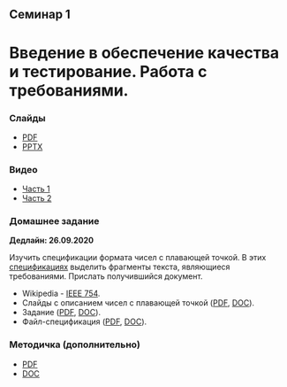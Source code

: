 Семинар 1
--
# Введение в обеспечение качества и тестирование. Работа с требованиями.

### Слайды

* [PDF](Seminar01-slides.pdf)
* [PPTX](Seminar01-slides.pptx)

### Видео

* [Часть 1](https://yadi.sk/i/yucV9HEKHcdYBA)
* [Часть 2](https://yadi.sk/i/SDmFKlO_gqysEw)

### Домашнее задание

__Дедлайн: 26.09.2020__

Изучить спецификации формата чисел с плавающей точкой.
В этих [спецификациях](Standards.doc) выделить фрагменты текста, являющиеся требованиями.
Прислать получившийся документ.

* Wikipedia - [IEEE 754](https://ru.wikipedia.org/wiki/IEEE_754-2008).
* Слайды с описанием чисел с плавающей точкой ([PDF](FP.pdf), [DOC](FP.pdf)).
* Задание ([PDF](HomeTasks01.pdf), [DOC](HomeTasks01.docx)).
* Файл-спецификация ([PDF](Standards.pdf), [DOC](Standards.doc)).

### Методичка (дополнительно)

* [PDF](Seminar01.pdf)
* [DOC](Seminar01.docx)
